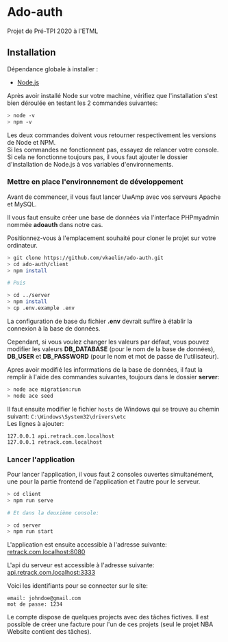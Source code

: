 # Ado-auth
Projet de Pré-TPI 2020 à l'ETML

## Installation

Dépendance globale à installer :
- [Node.js](https://nodejs.org/en/download/)

Après avoir installé Node sur votre machine, vérifiez que l'installation s'est bien déroulée en testant les 2 commandes suivantes:

```bash
> node -v
> npm -v
```

Les deux commandes doivent vous retourner respectivement les versions de Node et NPM.  
Si les commandes ne fonctionnent pas, essayez de relancer votre console.  
Si cela ne fonctionne toujours pas, il vous faut ajouter le dossier d'installation de Node.js à vos variables d'environnements.

### Mettre en place l'environnement de développement
Avant de commencer, il vous faut lancer UwAmp avec vos serveurs Apache et MySQL.

Il vous faut ensuite créer une base de données via l'interface PHPmyadmin nommée **adoauth** dans notre cas.

Positionnez-vous à l'emplacement souhaité pour cloner le projet sur votre ordinateur.
```bash
> git clone https://github.com/vkaelin/ado-auth.git
> cd ado-auth/client
> npm install

# Puis

> cd ../server
> npm install
> cp .env.example .env
```

La configuration de base du fichier **.env** devrait suffire à établir la connexion à la base de données.

Cependant, si vous voulez changer les valeurs par défaut, vous pouvez modifier les valeurs **DB_DATABASE** (pour le nom de la base de données), **DB_USER** et **DB_PASSWORD** (pour le nom et mot de passe de l'utilisateur).

Apres avoir modifié les inforrmations de la base de données, il faut la remplir à l'aide des commandes suivantes, toujours dans le dossier **server**:

```bash
> node ace migration:run
> node ace seed
```

Il faut ensuite modifier le fichier `hosts` de Windows qui se trouve au chemin suivant: `C:\Windows\System32\drivers\etc`  
Les lignes à ajouter:

```
127.0.0.1 api.retrack.com.localhost
127.0.0.1 retrack.com.localhost
```

### Lancer l'application
Pour lancer l'application, il vous faut 2 consoles ouvertes simultanément, une pour la partie frontend de l'application et l'autre pour le serveur.
```bash
> cd client
> npm run serve

# Et dans la deuxième console:

> cd server
> npm run start
```

L'application est ensuite accessible à l'adresse suivante: [retrack.com.localhost:8080](http://retrack.com.localhost:8080/)

L'api du serveur est accessible à l'adresse suivante: [api.retrack.com.localhost:3333](http://api.retrack.com.localhost:3333/)

Voici les identifiants pour se connecter sur le site:
```
email: johndoe@gmail.com
mot de passe: 1234
```

Le compte dispose de quelques projects avec des tâches fictives. Il est possible de créer une facture pour l'un de ces projets (seul le projet NBA Website contient des tâches).
